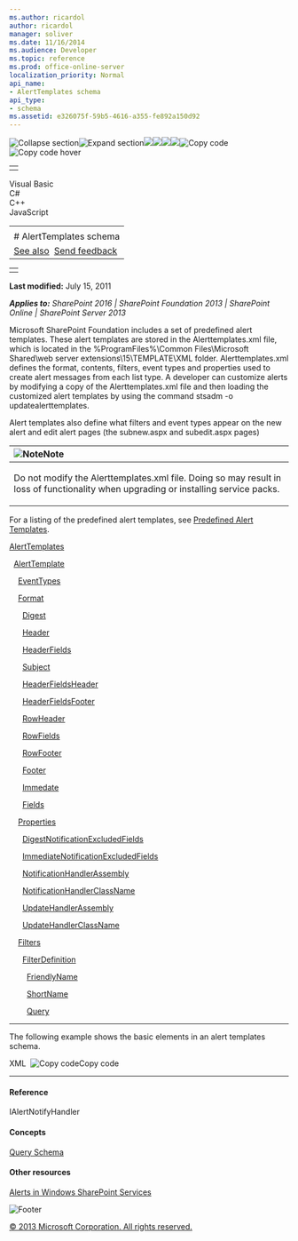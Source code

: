 ```yaml
---
ms.author: ricardol
author: ricardol
manager: soliver
ms.date: 11/16/2014
ms.audience: Developer
ms.topic: reference
ms.prod: office-online-server
localization_priority: Normal
api_name:
- AlertTemplates schema
api_type:
- schema
ms.assetid: e326075f-59b5-4616-a355-fe892a150d92
---
```


![Collapse
section](../icons/collapse_all.gif "Collapse section")![Expand
section](../icons/expand_all.gif "Expand section")![](../icons/collapse_all.gif)![](../icons/expand_all.gif)![](../icons/dropdown.gif)![](../icons/dropdownHover.gif)![Copy
code](../icons/copycode.gif "Copy code")![Copy code
hover](../icons/copycodeHighlight.gif "Copy code hover")
<table>
<tbody>
<tr class="odd">
<td align="left"></td>
</tr>
</tbody>
</table>

Visual Basic  
C\#  
C++  
JavaScript  

<table>
<tbody>
<tr class="odd">
<td align="left"><span id="runningHeaderText"></span></td>
</tr>
<tr class="even">
<td align="left"># AlertTemplates schema</td>
</tr>
<tr class="odd">
<td align="left"><a href="#seeAlsoToggle">See also</a>  <span id="headfeedbackarea" class="feedbackhead"><a href="javascript:SubmitFeedback(&#39;docthis@Microsoft.com&#39;,&#39;&#39;,&#39;&#39;,&#39;&#39;,&#39;1.0.18082.1225&#39;,&#39;%0\dThank%20you%20for%20your%20feedback.%20The%20developer%20writing%20teams%20use%20your%20feedback%20to%20improve%20documentation.%20While%20we%20are%20reviewing%20your%20feedback,%20we%20may%20send%20you%20e-mail%20to%20ask%20for%20clarification%20or%20feedback%20on%20a%20solution.%20We%20do%20not%20use%20your%20e-mail%20address%20for%20any%20other%20purpose%20and%20we%20delete%20it%20after%20we%20finish%20our%20review.%0\AFor%20further%20information%20about%20the%20privacy%20policies%20of%20Microsoft,%20please%20see%20http://privacy.microsoft.com/en-us/default.aspx.%0\A%0\d&#39;,&#39;Customer%20feedback&#39;);">Send feedback</a></span></td>
</tr>
</tbody>
</table>

<table>
<colgroup>
<col width="100%" />
</colgroup>
<tbody>
<tr class="odd">
<td align="left"></td>
</tr>
</tbody>
</table>

**Last modified:** July 15, 2011

***Applies to:** SharePoint 2016 | SharePoint Foundation 2013 |
SharePoint Online | SharePoint Server 2013*

Microsoft SharePoint Foundation includes a set of predefined alert
templates. These alert templates are stored in the <span
class="code">Alerttemplates.xml</span> file, which is located in the
%ProgramFiles%\\Common Files\\Microsoft Shared\\web server
extensions\\15\\TEMPLATE\\XML folder. <span
class="code">Alerttemplates.xml</span> defines the format, contents,
filters, event types and properties used to create alert messages from
each list type. A developer can customize alerts by modifying a copy of
the <span class="code">Alerttemplates.xml</span> file and then loading
the customized alert templates by using the command <span
class="code">stsadm -o updatealerttemplates</span>.

Alert templates also define what filters and event types appear on the
new alert and edit alert pages (the <span
class="code">subnew.aspx</span> and <span
class="code">subedit.aspx</span> pages)

<table>
<colgroup>
<col width="100%" />
</colgroup>
<thead>
<tr class="header">
<th align="left"><img src="../icons/alert_note.gif" title="Note" alt="Note" /><strong>Note</strong></th>
</tr>
</thead>
<tbody>
<tr class="odd">
<td align="left"><p>Do not modify the <span class="code">Alerttemplates.xml</span> file. Doing so may result in loss of functionality when upgrading or installing service packs.</p></td>
</tr>
</tbody>
</table>

For a listing of the predefined alert templates, see [Predefined Alert
Templates](http://msdn.microsoft.com/library/6a5296b2-c158-40e4-897f-bbf008b6bbaf(Office.15).aspx).

[AlertTemplates](alerttemplates-element-alerttemplates.htm)

  [AlertTemplate](alerttemplate-element-alerttemplates.htm)

    [EventTypes](eventtypes-element-alerttemplates.htm)

    [Format](format-element-alerttemplates.htm)

      [Digest](digest-element-alerttemplates.htm)

      [Header](header-element-alerttemplates.htm)

      [HeaderFields](headerfields-element-alerttemplates.htm)

      [Subject](subject-element-alerttemplates.htm)

      [HeaderFieldsHeader](headerfieldsheader-element-alerttempaltes.htm)

      [HeaderFieldsFooter](headerfieldsfooter-element-alerttempaltes.htm)

      [RowHeader](rowheader-element-alerttemplates.htm)

      [RowFields](rowfields-element-alerttemplates.htm)

      [RowFooter](rowfooter-element-alerttemplates.htm)

      [Footer](footer-element-alerttemplates.htm)

      [Immedate](immediate-element-alerttemplates.htm)

      [Fields](fields-element-alerttemplates.htm)

    [Properties](properties-element-alerttemplates.htm)

      [DigestNotificationExcludedFields](digestnotificationexcludedfields-element-alerttemplates.htm)

      [ImmediateNotificationExcludedFields](immediatenotificationexcludedfields-element-alerttemplates.htm)

      [NotificationHandlerAssembly](notificationhandlerassembly-element-alert-templates.htm)

      [NotificationHandlerClassName](notificationhandlerclassname-element-alerttemplates.htm)

      [UpdateHandlerAssembly](updatehandlerassembly-element-alerttemplates.htm)

      [UpdateHandlerClassName](updatehandlerclassname-element-alerttemplates.htm)

    [Filters](filters-element-alerttemplates.htm)

      [FilterDefinition](filterdefinition-element-alerttemplates.htm)

        [FriendlyName](friendlyname-element-alerttemplates.htm)

        [ShortName](shortname-element-alerttemplates.htm)

        [Query](query-element-alerttemplates.htm)


--------------------------------------------------------------------------------------------------------------------------------------------------------------------------------------------

The following example shows the basic elements in an alert templates
schema.

<span codelanguage="xmlLang"></span>
XML 
<span class="copyCode" onclick="CopyCode(this)"
onkeypress="CopyCode_CheckKey(this, event)"
onmouseover="ChangeCopyCodeIcon(this)"
onmouseout="ChangeCopyCodeIcon(this)" tabindex="0">![Copy
code](../icons/copycode.gif "Copy code")Copy code</span>
    <AlertTemplates>
      <AlertTemplate Type="List" Default="True" Name ="Default Template">
      </AlertTemplate>
      <AlertTemplate Type="List" Name="SPAlertTemplateType.GenericList">
        <EventTypes IsVisible="True"/>
        <Format>
        </Format>
        <Properties>
        </Properties>
        <Filters>
          <FilterDefinition>
          </FilterDefinition>
        </Filters>
      </AlertTemplate>
    </AlertTemplates>


-------------------------------------------------------------------------------------------------------------------------------------------------------------------------------------------

#### Reference

<span sdata="cer"
target="T:Microsoft.SharePoint.IAlertNotifyHandler"><span
class="nolink">IAlertNotifyHandler</span></span>

#### Concepts

<span sdata="link">[Query
Schema](query-schema.htm)</span>

#### Other resources

[Alerts in Windows SharePoint
Services](http://msdn.microsoft.com/library/cb9586d9-84e1-43c9-93c9-8a7496f2f41d(Office.15).aspx)

![Footer](../icons/footer.gif "Footer")

[© 2013 Microsoft Corporation. All rights
reserved.](office-2013-documentation-copyright-notice.htm)



